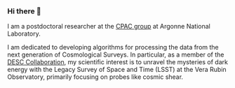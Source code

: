 ### Hi there 👋

I am a postdoctoral researcher at the [CPAC group](https://cpac.hep.anl.gov/) at Argonne National Laboratory. 

I am dedicated to developing algorithms for processing the data from the next generation of Cosmological Surveys.
In particular, as a member of the [DESC Collaboration](lsstdesc.org), my scientific interest is to unravel the mysteries of dark energy with the Legacy Survey of Space and Time (LSST) at the Vera Rubin Observatory, primarily focusing on probes like cosmic shear.
